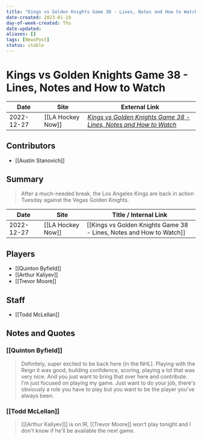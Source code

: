 ```yaml
---
title: "Kings vs Golden Knights Game 38 - Lines, Notes and How to Watch"
date-created: 2023-01-19
day-of-week-created: Thu
date-updated: 
aliases: []
tags: [NewsPost]
status: stable
---
```


# Kings vs Golden Knights Game 38 - Lines, Notes and How to Watch

| Date       | Site              | External Link                                                                                                                                                                           |
| ---------- | ----------------- | --------------------------------------------------------------------------------------------------------------------------------------------------------------------------------------- |
| 2022-12-27 | [[LA Hockey Now]] | [*Kings vs Golden Knights Game 38 - Lines, Notes and How to Watch*](https://www.lahockeynow.com/2022/12/27/los-angeles-kings-vs-vegas-golden-knights-game-38-lines-notes--how-to-watch) |

## Contributors
- [[Austin Stanovich]]

## Summary
> After a much-needed break, the Los Angeles Kings are back in action Tuesday against the Vegas Golden Knights.

| Date       | Site              | Title / Internal Link                                               |
| ---------- | ----------------- | ------------------------------------------------------------------- |
| 2022-12-27 | [[LA Hockey Now]] | [[Kings vs Golden Knights Game 38 - Lines, Notes and How to Watch]] |

## Players
- [[Quinton Byfield]]
- [[Arthur Kaliyev]]
- [[Trevor Moore]]

## Staff
- [[Todd McLellan]]

## Notes and Quotes
### [[Quinton Byfield]]
> Definitely, super excited to be back here (in the NHL). Playing with the Reign it was good, building confidence, scoring, playing a lot that was very nice. And you just want to bring that over here and contribute. 
> I'm just focused on playing my game. Just want to do your job, there's obviously a role you have to play but you want to be the player you've always been.

### [[Todd McLellan]]
> \[[[Arthur Kaliyev]]] is on IR, [[Trevor Moore]] won't play tonight and I don't know if he'll be available the next game.





